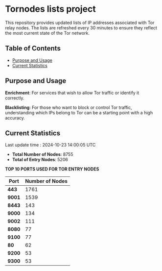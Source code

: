 # Tornodes lists project

This repository provides updated lists of IP addresses associated with Tor relay nodes. The lists are refreshed every 30 minutes to ensure they reflect the most current state of the Tor network.

## Table of Contents

- [Purpose and Usage](#purpose-and-usage)
- [Current Statistics](#current-statistics)


## Purpose and Usage

**Enrichment**: For services that wish to allow Tor traffic or identify it correctly.

**Blacklisting**: For those who want to block or control Tor traffic, understanding which IPs belong to Tor can be a starting point with a high accuracy.

## Current Statistics

Last update time : 2024-10-23 14:00:05 UTC

- **Total Number of Nodes**: 8755
- **Total of Entry Nodes**: 5206

**TOP 10 PORTS USED FOR TOR ENTRY NODES**

| **Port** | **Number of Nodes** |
|------|-----------------|
| **443**   | 1761  |
| **9001**   | 1539  |
| **8443**   | 143  |
| **9000**   | 134  |
| **9002**   | 111  |
| **8080**   | 77  |
| **9100**   | 77  |
| **80**   | 62  |
| **9200**   | 53  |
| **9300**   | 53  |

